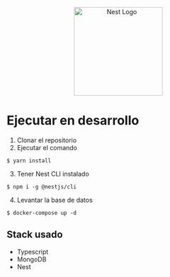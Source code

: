 <p align="center">
  <a href="http://nestjs.com/" target="blank"><img src="https://nestjs.com/img/logo-small.svg" width="200" alt="Nest Logo" /></a>
</p>

# Ejecutar en desarrollo
1. Clonar el repositorio
2. Ejecutar el comando
```
$ yarn install
```
3. Tener Nest CLI instalado
```
$ npm i -g @nestjs/cli
```

4. Levantar la base de datos
```
$ docker-compose up -d
```

## Stack usado
* Typescript
* MongoDB
* Nest
